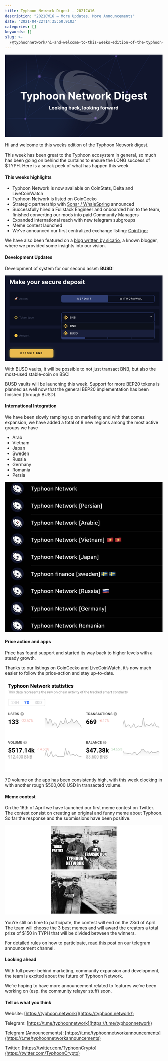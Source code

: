 ```yaml
---
title: Typhoon Network Digest — 2021CW16
description: "2021CW16 — More Updates, More Announcements"
date: "2021-04-22T14:35:50.910Z"
categories: []
keywords: []
slug: >-
  /@typhoonnetwork/hi-and-welcome-to-this-weeks-edition-of-the-typhoon-network-a421937cf9c5
---
```


![](/img/1__kbM3vLheSN45S3Qkb9YhzQ.png)

Hi and welcome to this weeks edition of the Typhoon Network digest.

This week has been great to the Typhoon ecosystem in general, so much has been going on behind the curtains to ensure the LONG success of $TYPH. Here is a sneak peek of what has happen this week.

#### This weeks highlights

- Typhoon Network is now available on CoinStats, Delta and LiveCoinWatch
- Typhoon Network is listed on CoinGecko
- Strategic partnership with [Sonar / WhaleSpring](https://whalespring.org/sonar-typhoon-partnership-announcement/) announced
- Successfully hired a Fullstack Engineer and onboarded him to the team, finished converting our mods into paid Community Managers
- Expanded international reach with new telegram subgroups
- Meme contest launched
- We’ve announced our first centralized exchange listing: [CoinTiger](https://twitter.com/CoinTigerEX/status/1384783476885364750)

We have also been featured on a [blog written by sicario](https://cryptosicario.medium.com/my-deep-dive-on-typhoon-network-776d52e35b02), a known blogger, where we provided some insights into our vision.

#### Development Updates

Development of system for our second asset: **BUSD**!

![](/img/1__Qsm1f9JnERcl__qRX0rbawg.png)

With BUSD vaults, it will be possible to not just transact BNB, but also the most-used stable-coin on BSC!

BUSD vaults will be launching this week. Support for more BEP20 tokens is planned as well now that the general BEP20 implementation has been finished (through BUSD).

#### International Integration

We have been slowly ramping up on marketing and with that comes expansion, we have added a total of 8 new regions among the most active groups we have

- Arab
- Vietnam
- Japan
- Sweden
- Russia
- Germany
- Romania
- Persia

![](/img/1__ka8Jr3s9wYcC__4zOByfOyg.jpeg)

#### Price action and apps

Price has found support and started its way back to higher levels with a steady growth.

Thanks to our listings on CoinGecko and LiveCoinWatch, it’s now much easier to follow the price-action and stay up-to-date.

![](/img/1__JzNIH__eK2fRv94NQSDlQPA.png)

7D volume on the app has been consistently high, with this week clocking in with another rough $500,000 USD in transacted volume.

#### Meme contest

On the 16th of April we have launched our first meme contest on Twitter. The contest consist on creating an original and funny meme about Typhoon. So far the response and the submissions have been positive.

![](/img/1__vvFuBbWCPgCSYfn0bS50yw.jpeg)

You’re still on time to participate, the contest will end on the 23rd of April. The team will choose the 3 best memes and will award the creators a total prize of $150 in TYPH that will be divided between the winners.

For detailed rules on how to participate, [read this post](https://t.me/typhoonnetworkannouncements/28) on our telegram announcement channel.

#### Looking ahead

With full power behind marketing, community expansion and development, the team is excited about the future of Typhoon Network.

We’re hoping to have more announcement related to features we’ve been working on (esp. the community relayer stuff) soon.

#### Tell us what you think

Website: [https://typhoon.network/](https://typhoon.network/)

Telegram: [https://t.me/typhoonnetwork](https://t.me/typhoonnetwork)

Telegram (Announcements): [https://t.me/typhoonnetworkannouncements](https://t.me/typhoonnetworkannouncements)

Twitter: [https://twitter.com/TyphoonCrypto](https://twitter.com/TyphoonCrypto)

